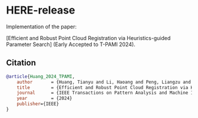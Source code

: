 # HERE-release

Implementation of the paper:

[Efficient and Robust Point Cloud Registration via Heuristics-guided Parameter Search] (Early Accepted to T-PAMI 2024).

## Citation

```bibtex
@article{Huang_2024_TPAMI,
    author       = {Huang, Tianyu and Li, Haoang and Peng, Liangzu and Liu, Yinlong and Liu, Yun-Hui},
    title        = {Efficient and Robust Point Cloud Registration via Heuristics-guided Parameter Search},
    journal      = {IEEE Transactions on Pattern Analysis and Machine Intelligence},
    year         = {2024}
    publisher={IEEE}
}
```
